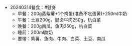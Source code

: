 - 20240314餐食：#健身
	- 早餐：200g蒸紫薯+1个鸡蛋(准备不吃蛋黄)+250ml牛奶
	- 午餐：土豆200g，腱卤牛肉250g，杭白菜
	- 晚餐：200g南瓜，鱼肉250g，杭白菜
	- 睡前：200ml酸奶
	- 要带：紫薯、鱼肉、牛肉、白菜、土豆、南瓜